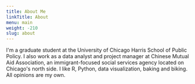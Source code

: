 ```yaml
---
title: About Me
linkTitle: About
menu: main
weight: -210
slug: about
---
```


I'm a graduate student at the University of Chicago Harris School of Public Policy. I also work as a data analyst and project manager at Chinese Mutual Aid Association, an immigrant-focused social services agency located on Chicago's north side. I like R, Python, data visualization, baking and biking. All opinions are my own. 
